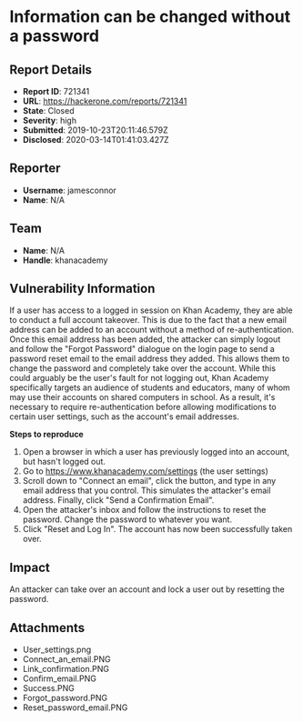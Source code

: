 # Information can be changed without a password

## Report Details
- **Report ID**: 721341
- **URL**: https://hackerone.com/reports/721341
- **State**: Closed
- **Severity**: high
- **Submitted**: 2019-10-23T20:11:46.579Z
- **Disclosed**: 2020-03-14T01:41:03.427Z

## Reporter
- **Username**: jamesconnor
- **Name**: N/A

## Team
- **Name**: N/A
- **Handle**: khanacademy

## Vulnerability Information
If a user has access to a logged in session on Khan Academy, they are able to conduct a full account takeover. This is due to the fact that a new email address can be added to an account without a method of re-authentication. Once this email address has been added, the attacker can simply logout and follow the "Forgot Password" dialogue on the login page to send a password reset email to the email address they added. This allows them to change the password and completely take over the account. While this could arguably be the user's fault for not logging out, Khan Academy specifically targets an audience of students and educators, many of whom may use their accounts on shared computers in school. As a result, it's necessary to require re-authentication before allowing modifications to certain user settings, such as the account's email addresses.

**Steps to reproduce**

1. Open a browser in which a user has previously logged into an account, but hasn't logged out.
2. Go to https://www.khanacademy.com/settings (the user settings)
3. Scroll down to "Connect an email", click the button, and type in any email address that you control. This simulates the attacker's email address. Finally, click "Send a Confirmation Email". 
4. Open the attacker's inbox and follow the instructions to reset the password. Change the password to whatever you want.
5. Click "Reset and Log In". The account has now been successfully taken over.

## Impact

An attacker can take over an account and lock a user out by resetting the password.

## Attachments
- User_settings.png
- Connect_an_email.PNG
- Link_confirmation.PNG
- Confirm_email.PNG
- Success.PNG
- Forgot_password.PNG
- Reset_password_email.PNG
